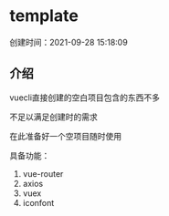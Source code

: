 # template
创建时间：2021-09-28 15:18:09

## 介绍
vuecli直接创建的空白项目包含的东西不多

不足以满足创建时的需求

在此准备好一个空项目随时使用

具备功能：

1. vue-router
2. axios
3. vuex
4. iconfont